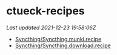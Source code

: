 # ctueck-recipes

_Last updated 2021-12-23 19:58:06Z_
- [Syncthing/Syncthing.munki.recipe](/autopkg-dupe-tracker/ctueck-recipes/Syncthing/Syncthing.munki.recipe)
- [Syncthing/Syncthing.download.recipe](/autopkg-dupe-tracker/ctueck-recipes/Syncthing/Syncthing.download.recipe)